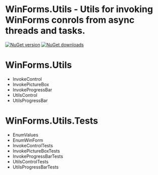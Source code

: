 # **WinForms.Utils** - Utils for invoking WinForms conrols from async threads and tasks.

[![NuGet version](https://img.shields.io/nuget/v/WinForms.Utils.svg?style=flat)](https://www.nuget.org/packages/WinForms.Utils/)
[![NuGet downloads](https://img.shields.io/nuget/dt/WinForms.Utils.svg)](https://www.nuget.org/packages/WinForms.Utils/)

# WinForms.Utils
- InvokeControl
- InvokePictureBox
- InvokeProgressBar
- UtilsControl
- UtilsProgressBar

# WinForms.Utils.Tests
- EnumValues
- EnumWinForm
- InvokeControlTests
- InvokePictureBoxTests
- InvokeProgressBarTests
- UtilsControlTests
- UtilsProgressBarTests
